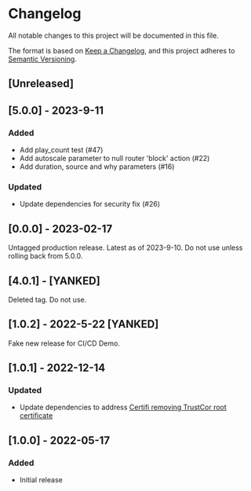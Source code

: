 # Changelog
All notable changes to this project will be documented in this file.

The format is based on [Keep a
Changelog](https://keepachangelog.com/en/1.0.0/), and this project
adheres to [Semantic Versioning](https://semver.org/spec/v2.0.0.html).

## [Unreleased]

## [5.0.0] - 2023-9-11

### Added

- Add play_count test (#47)
- Add autoscale parameter to null router 'block' action (#22)
- Add duration, source and why parameters (#16)

### Updated

- Update dependencies for security fix (#26)

## [0.0.0] - 2023-02-17

Untagged production release. Latest as of 2023-9-10.
Do not use unless rolling back from 5.0.0.

## [4.0.1] - [YANKED]

Deleted tag. Do not use.

## [1.0.2] - 2022-5-22 [YANKED]

Fake new release for CI/CD Demo.

## [1.0.1] - 2022-12-14

### Updated

- Update dependencies to address [Certifi removing TrustCor root certificate ](https://github.com/techservicesillinois/secops-splunk-null-router/security/dependabot/2)

## [1.0.0] - 2022-05-17

### Added

- Initial release
